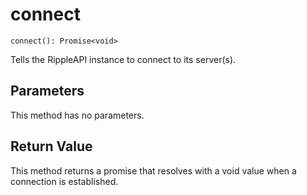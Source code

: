 # connect

`connect(): Promise<void>`

Tells the RippleAPI instance to connect to its server(s).

## Parameters

This method has no parameters.

## Return Value

This method returns a promise that resolves with a void value when a connection is established.
